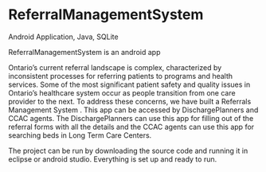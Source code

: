 # ReferralManagementSystem
Android Application, Java, SQLite

ReferralManagementSystem is an android app 

Ontario’s current referral landscape is complex, characterized by inconsistent processes for referring patients to programs and health services. Some of the most significant patient safety and quality issues in Ontario’s healthcare system occur as people transition from one care provider to the next. To address these concerns, we have built a Referrals Management System
 . This app can be accessed by DischargePlanners and CCAC agents. The DischargePlanners can use this app for filling out of the referral forms with all the details and the CCAC agents can use this app for searching beds in Long Term Care Centers.
 
The project can be run by downloading the source code and running it in eclipse or android studio. Everything is set up and ready to run.
